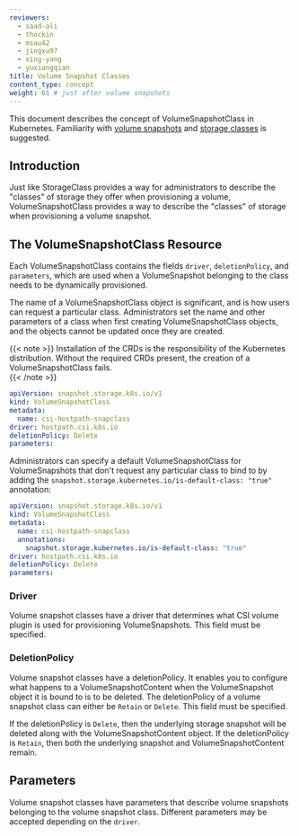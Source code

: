 ```yaml
---
reviewers:
  - saad-ali
  - thockin
  - msau42
  - jingxu97
  - xing-yang
  - yuxiangqian
title: Volume Snapshot Classes
content_type: concept
weight: 61 # just after volume snapshots
---
```


<!-- overview -->

This document describes the concept of VolumeSnapshotClass in Kubernetes. Familiarity
with [volume snapshots](/docs/concepts/storage/volume-snapshots/) and
[storage classes](/docs/concepts/storage/storage-classes) is suggested.

<!-- body -->

## Introduction

Just like StorageClass provides a way for administrators to describe the "classes"
of storage they offer when provisioning a volume, VolumeSnapshotClass provides a
way to describe the "classes" of storage when provisioning a volume snapshot.

## The VolumeSnapshotClass Resource

Each VolumeSnapshotClass contains the fields `driver`, `deletionPolicy`, and `parameters`,
which are used when a VolumeSnapshot belonging to the class needs to be
dynamically provisioned.

The name of a VolumeSnapshotClass object is significant, and is how users can
request a particular class. Administrators set the name and other parameters
of a class when first creating VolumeSnapshotClass objects, and the objects cannot
be updated once they are created.

{{< note >}}
Installation of the CRDs is the responsibility of the Kubernetes distribution. Without the required CRDs present, the creation of a VolumeSnapshotClass fails.  
{{< /note >}}

```yaml
apiVersion: snapshot.storage.k8s.io/v1
kind: VolumeSnapshotClass
metadata:
  name: csi-hostpath-snapclass
driver: hostpath.csi.k8s.io
deletionPolicy: Delete
parameters:
```

Administrators can specify a default VolumeSnapshotClass for VolumeSnapshots
that don't request any particular class to bind to by adding the
`snapshot.storage.kubernetes.io/is-default-class: "true"` annotation:

```yaml
apiVersion: snapshot.storage.k8s.io/v1
kind: VolumeSnapshotClass
metadata:
  name: csi-hostpath-snapclass
  annotations:
    snapshot.storage.kubernetes.io/is-default-class: "true"
driver: hostpath.csi.k8s.io
deletionPolicy: Delete
parameters:
```

### Driver

Volume snapshot classes have a driver that determines what CSI volume plugin is
used for provisioning VolumeSnapshots. This field must be specified.

### DeletionPolicy

Volume snapshot classes have a deletionPolicy. It enables you to configure what happens to a VolumeSnapshotContent when the VolumeSnapshot object it is bound to is to be deleted. The deletionPolicy of a volume snapshot class can either be `Retain` or `Delete`. This field must be specified.

If the deletionPolicy is `Delete`, then the underlying storage snapshot will be deleted along with the VolumeSnapshotContent object. If the deletionPolicy is `Retain`, then both the underlying snapshot and VolumeSnapshotContent remain.

## Parameters

Volume snapshot classes have parameters that describe volume snapshots belonging to
the volume snapshot class. Different parameters may be accepted depending on the
`driver`.
